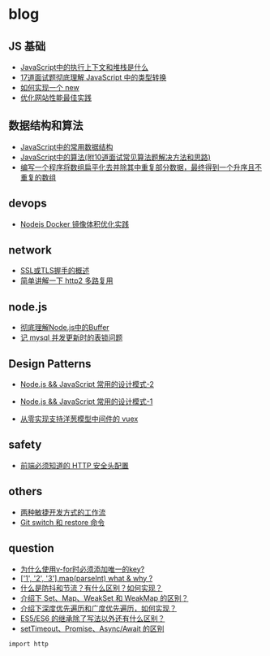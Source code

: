 # blog

## JS 基础

- [JavaScript中的执行上下文和堆栈是什么](https://github.com/lvwxx/blog/issues/2)
- [17道面试题彻底理解 JavaScript 中的类型转换](https://github.com/lvwxx/blog/issues/18)
- [如何实现一个 new](https://github.com/lvwxx/blog/issues/20)
- [优化网站性能最佳实践](https://github.com/lvwxx/blog/issues/22)

## 数据结构和算法

- [JavaScript中的常用数据结构](https://github.com/lvwxx/blog/issues/1)
- [JavaScript中的算法(附10道面试常见算法题解决方法和思路)](https://github.com/lvwxx/blog/issues/4)
- [编写一个程序将数组扁平化去并除其中重复部分数据，最终得到一个升序且不重复的数组](https://github.com/lvwxx/blog/issues/19)

## devops

- [Nodejs Docker 镜像体积优化实践](https://github.com/lvwxx/blog/issues/6)

## network

- [SSL或TLS握手的概述](https://github.com/lvwxx/blog/issues/3)
- [简单讲解一下 http2 多路复用](https://github.com/lvwxx/blog/issues/21)

## node.js

- [彻底理解Node.js中的Buffer](https://github.com/lvwxx/blog/issues/7)
- [记 mysql 并发更新时的表锁问题](https://github.com/lvwxx/blog/issues/23)

## Design Patterns

- [Node.js && JavaScript 常用的设计模式-2](https://github.com/lvwxx/blog/issues/9)

- [Node.js && JavaScript 常用的设计模式-1](https://github.com/lvwxx/blog/issues/8)

- [从零实现支持洋葱模型中间件的 vuex](https://github.com/lvwxx/blog/issues/24)


## safety

- [前端必须知道的 HTTP 安全头配置](https://github.com/lvwxx/blog/issues/17)

## others

- [两种敏捷开发方式的工作流](https://github.com/lvwxx/blog/issues/5)
- [Git switch 和 restore 命令](https://github.com/lvwxx/blog/issues/25)

## question

- [为什么使用v-for时必须添加唯一的key?](https://github.com/lvwxx/blog/issues/10)
- [ ['1', '2', '3'].map(parseInt) what & why ? ](https://github.com/lvwxx/blog/issues/11)
- [什么是防抖和节流？有什么区别？如何实现？](https://github.com/lvwxx/blog/issues/12)
- [介绍下 Set、Map、WeakSet 和 WeakMap 的区别？](https://github.com/lvwxx/blog/issues/13)
- [介绍下深度优先遍历和广度优先遍历，如何实现？](https://github.com/lvwxx/blog/issues/14)
- [ES5/ES6 的继承除了写法以外还有什么区别？](https://github.com/lvwxx/blog/issues/15)
- [setTimeout、Promise、Async/Await 的区别](https://github.com/lvwxx/blog/issues/16)

```golang
import http
```
